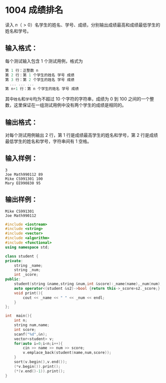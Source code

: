 # 1004 成绩排名

读入 $n（>0）$名学生的姓名、学号、成绩，分别输出成绩最高和成绩最低学生的姓名和学号。

## 输入格式：
每个测试输入包含 $1$ 个测试用例，格式为

```c
第 1 行：正整数 n
第 2 行：第 1 个学生的姓名 学号 成绩
第 3 行：第 2 个学生的姓名 学号 成绩
  ... ... ...
第 n+1 行：第 n 个学生的姓名 学号 成绩
```

其中`姓名`和`学号`均为不超过 10 个字符的字符串，成绩为 0 到 100 之间的一个整数，这里保证在一组测试用例中没有两个学生的成绩是相同的。

## 输出格式：
对每个测试用例输出 2 行，第 1 行是成绩最高学生的姓名和学号，第 2 行是成绩最低学生的姓名和学号，字符串间有 1 空格。

## 输入样例：
```
3
Joe Math990112 89
Mike CS991301 100
Mary EE990830 95
```

## 输出样例：
```
Mike CS991301
Joe Math990112
```

```cpp
#include <iostream>
#include <string>
#include <vector>
#include <algorithm>
#include <functional>
using namespace std;

class student {
private:
    string _name;
    string _num;
    int _score;
public:
    student(string &name,string &num,int &score):_name(name),_num(num),_score(score){}
    auto operator<(student &s2)->bool {return this->_score>s2._score;}
    void print(){
        cout << _name << " " << _num << endl;
    }
};

int  main(){
    int n;
    string num,name;
    int score;
    scanf("%d",&n);
    vector<student> v;
    for(auto i=0;i<n;i++){
        cin >> name >> num >> score;
        v.emplace_back(student(name,num,score));
    }
    sort(v.begin(),v.end());
    (*v.begin()).print();
    (*(v.end()-1)).print();
}
```
